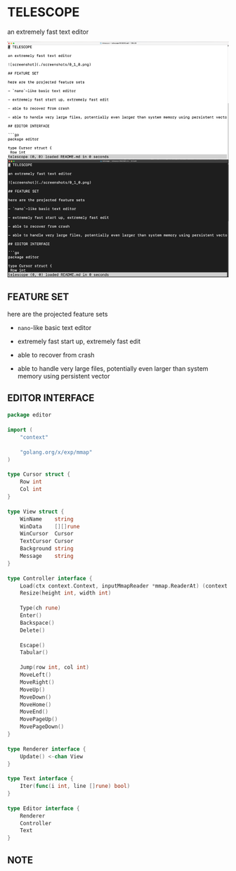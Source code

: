 # TELESCOPE

an extremely fast text editor

![screenshot](./screenshots/0_1_2.png)

## FEATURE SET

here are the projected feature sets

- `nano`-like basic text editor

- extremely fast start up, extremely fast edit

- able to recover from crash

- able to handle very large files, potentially even larger than system memory using persistent vector

## EDITOR INTERFACE

```go
package editor

import (
	"context"

	"golang.org/x/exp/mmap"
)

type Cursor struct {
	Row int
	Col int
}

type View struct {
	WinName    string
	WinData    [][]rune
	WinCursor  Cursor
	TextCursor Cursor
	Background string
	Message    string
}

type Controller interface {
	Load(ctx context.Context, inputMmapReader *mmap.ReaderAt) (context.Context, error)
	Resize(height int, width int)

	Type(ch rune)
	Enter()
	Backspace()
	Delete()

	Escape()
	Tabular()

	Jump(row int, col int)
	MoveLeft()
	MoveRight()
	MoveUp()
	MoveDown()
	MoveHome()
	MoveEnd()
	MovePageUp()
	MovePageDown()
}

type Renderer interface {
	Update() <-chan View
}

type Text interface {
	Iter(func(i int, line []rune) bool)
}

type Editor interface {
	Renderer
	Controller
	Text
}

```

## NOTE
